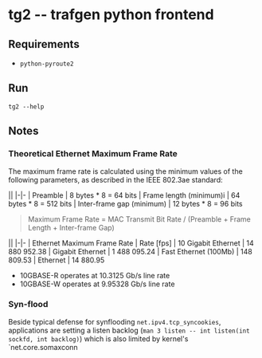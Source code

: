 # tg2 -- trafgen python frontend

## Requirements

* `python-pyroute2`


## Run

`tg2 --help`


## Notes

### Theoretical Ethernet Maximum Frame Rate

The maximum frame rate is calculated using the minimum values of the following parameters, as described in the IEEE 802.3ae standard:

||
|-|-
| Preamble			| 8 bytes * 8 = 64 bits
| Frame length (minimum)i	| 64 bytes * 8 = 512 bits
| Inter-frame gap (minimum)	| 12 bytes * 8 = 96 bits

> Maximum Frame Rate = MAC Transmit Bit Rate / (Preamble + Frame Length + Inter-frame Gap)

||
|-|-
| Ethernet Maximum Frame Rate		| Rate [fps]
| 10 Gigabit Ethernet			| 14 880 952.38
| Gigabit Ethernet			| 1 488 095.24
| Fast Ethernet (100Mb)			| 148 809.53
| Ethernet				| 14 880.95

* 10GBASE-R operates at 10.3125 Gb/s line rate
* 10GBASE-W operates at 9.95328 Gb/s line rate


### Syn-flood

Beside typical defense for synflooding `net.ipv4.tcp_syncookies`, applications
are setting a listen backlog (`man 3 listen -- int listen(int sockfd, int
backlog)`) which is also limited by kernel's `net.core.somaxconn
